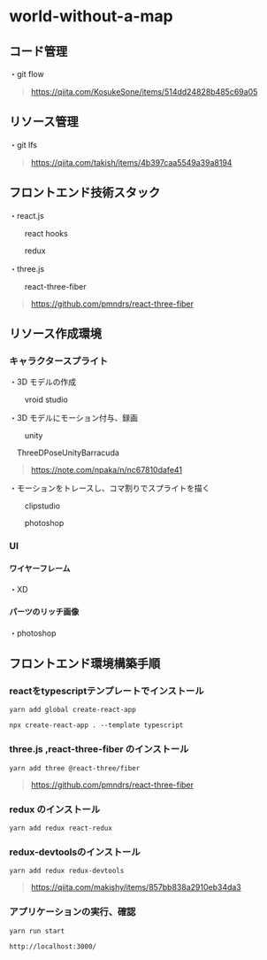 # world-without-a-map

## コード管理

・git flow

> https://qiita.com/KosukeSone/items/514dd24828b485c69a05

## リソース管理

・git lfs

> https://qiita.com/takish/items/4b397caa5549a39a8194



## フロントエンド技術スタック

・react.js

&emsp;&emsp;react hooks

&emsp;&emsp;redux

・three.js

&emsp;&emsp;react-three-fiber
> https://github.com/pmndrs/react-three-fiber


## リソース作成環境

### キャラクタースプライト

・3D モデルの作成

&emsp;&emsp;vroid studio

・3D モデルにモーション付与、録画

&emsp;&emsp;unity

&emsp;ThreeDPoseUnityBarracuda

> https://note.com/npaka/n/nc67810dafe41

・モーションをトレースし、コマ割りでスプライトを描く

&emsp;&emsp;clipstudio

&emsp;&emsp;photoshop

### UI

#### ワイヤーフレーム

・XD

#### パーツのリッチ画像

・photoshop


## フロントエンド環境構築手順

### reactをtypescriptテンプレートでインストール

```
yarn add global create-react-app
```


```
npx create-react-app . --template typescript
```

### three.js ,react-three-fiber のインストール

```
yarn add three @react-three/fiber
```

> https://github.com/pmndrs/react-three-fiber

### redux のインストール

```
yarn add redux react-redux
```

### redux-devtoolsのインストール

```
yarn add redux redux-devtools
```

> https://qiita.com/makishy/items/857bb838a2910eb34da3

### アプリケーションの実行、確認

```
yarn run start
```

```
http://localhost:3000/
```

